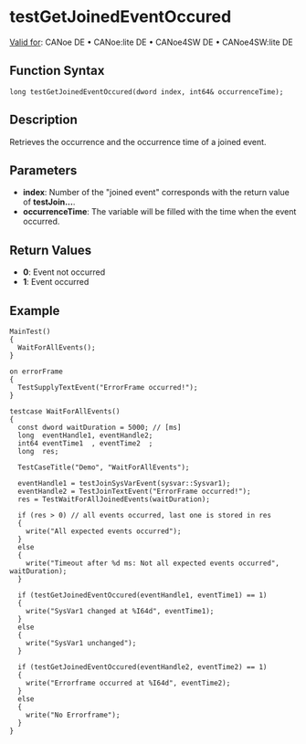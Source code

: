 # testGetJoinedEventOccured

[Valid for](../../../Shared/FeatureAvailability.md):  CANoe DE • CANoe:lite DE • CANoe4SW DE • CANoe4SW:lite DE

## Function Syntax

```
long testGetJoinedEventOccured(dword index, int64& occurrenceTime);
```

## Description

Retrieves the occurrence and the occurrence time of a joined event.

## Parameters

- **index**: Number of the "joined event" corresponds with the return value of **testJoin...**.
- **occurrenceTime**: The variable will be filled with the time when the event occurred.

## Return Values

- **0**: Event not occurred
- **1**: Event occurred

## Example

```plaintext
MainTest()
{
  WaitForAllEvents();
}

on errorFrame
{
  TestSupplyTextEvent("ErrorFrame occurred!");
}

testcase WaitForAllEvents()
{
  const dword waitDuration = 5000; // [ms]
  long  eventHandle1, eventHandle2;
  int64 eventTime1  , eventTime2  ;
  long  res;

  TestCaseTitle("Demo", "WaitForAllEvents");

  eventHandle1 = testJoinSysVarEvent(sysvar::Sysvar1);
  eventHandle2 = TestJoinTextEvent("ErrorFrame occurred!");
  res = TestWaitForAllJoinedEvents(waitDuration);

  if (res > 0) // all events occurred, last one is stored in res
  {
    write("All expected events occurred");
  }
  else
  {
    write("Timeout after %d ms: Not all expected events occurred", waitDuration);
  }

  if (testGetJoinedEventOccured(eventHandle1, eventTime1) == 1)
  {
    write("SysVar1 changed at %I64d", eventTime1);
  }
  else
  {
    write("SysVar1 unchanged");
  }

  if (testGetJoinedEventOccured(eventHandle2, eventTime2) == 1)
  {
    write("Errorframe occurred at %I64d", eventTime2);
  }
  else
  {
    write("No Errorframe");
  }
}
```
